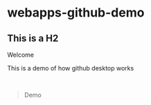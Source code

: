# webapps-github-demo
## This is a H2
Welcome
<p> This is a demo of how github desktop works </p>
</br>

> Demo
